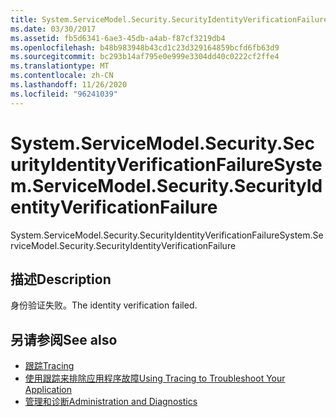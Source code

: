 ```yaml
---
title: System.ServiceModel.Security.SecurityIdentityVerificationFailure
ms.date: 03/30/2017
ms.assetid: fb5d6341-6ae3-45db-a4ab-f87cf3219db4
ms.openlocfilehash: b48b983948b43cd1c23d329164859bcfd6fb63d9
ms.sourcegitcommit: bc293b14af795e0e999e3304dd40c0222cf2ffe4
ms.translationtype: MT
ms.contentlocale: zh-CN
ms.lasthandoff: 11/26/2020
ms.locfileid: "96241039"
---
```

# <a name="systemservicemodelsecuritysecurityidentityverificationfailure"></a><span data-ttu-id="18725-102">System.ServiceModel.Security.SecurityIdentityVerificationFailure</span><span class="sxs-lookup"><span data-stu-id="18725-102">System.ServiceModel.Security.SecurityIdentityVerificationFailure</span></span>

<span data-ttu-id="18725-103">System.ServiceModel.Security.SecurityIdentityVerificationFailure</span><span class="sxs-lookup"><span data-stu-id="18725-103">System.ServiceModel.Security.SecurityIdentityVerificationFailure</span></span>  
  
## <a name="description"></a><span data-ttu-id="18725-104">描述</span><span class="sxs-lookup"><span data-stu-id="18725-104">Description</span></span>  

 <span data-ttu-id="18725-105">身份验证失败。</span><span class="sxs-lookup"><span data-stu-id="18725-105">The identity verification failed.</span></span>  
  
## <a name="see-also"></a><span data-ttu-id="18725-106">另请参阅</span><span class="sxs-lookup"><span data-stu-id="18725-106">See also</span></span>

- [<span data-ttu-id="18725-107">跟踪</span><span class="sxs-lookup"><span data-stu-id="18725-107">Tracing</span></span>](index.md)
- [<span data-ttu-id="18725-108">使用跟踪来排除应用程序故障</span><span class="sxs-lookup"><span data-stu-id="18725-108">Using Tracing to Troubleshoot Your Application</span></span>](using-tracing-to-troubleshoot-your-application.md)
- [<span data-ttu-id="18725-109">管理和诊断</span><span class="sxs-lookup"><span data-stu-id="18725-109">Administration and Diagnostics</span></span>](../index.md)
